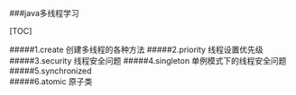 ###java多线程学习

[TOC]

#####1.create 创建多线程的各种方法 
#####2.priority 线程设置优先级
#####3.security 线程安全问题
#####4.singleton 单例模式下的线程安全问题
#####5.synchronized   
#####6.atomic 原子类
#####
#####

